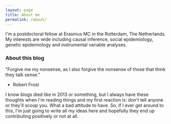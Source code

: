 ```yaml
---
layout: page
title: About me
permalink: /about/
---
```





I'm a postdoctoral fellow at Erasmus MC in the Rotterdam, The Netherlands. My interests are wide including causal inference, social epidemiology, genetic epidemiology and instrumental variable analyses.

### About this blog

"Forgive me my nonsense, as I also forgive the nonsense of those that think they talk sense."
- Robert Frost

I know blogs died like in 2013 or something, but I always have these thoughts when I'm reading things and my first reaction is: don't tell anyone or they'll scoop you. What a bad attitude to have. So, if I ever get around to this, I'm just going to write all my ideas here and hopefully they end up contributing positively or not at all. 
